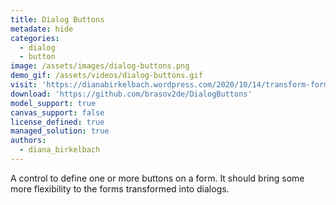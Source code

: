 ```yaml
---
title: Dialog Buttons
metadate: hide
categories:
  - dialog
  - button
image: /assets/images/dialog-buttons.png
demo_gif: /assets/videos/dialog-buttons.gif
visit: 'https://dianabirkelbach.wordpress.com/2020/10/14/transform-forms-into-dialogs-and-more/'
download: 'https://github.com/brasov2de/DialogButtons'
model_support: true
canvas_support: false
license_defined: true
managed_solution: true
authors:
  - diana_birkelbach
---
```

A control to define one or more buttons on a form. It should bring some more flexibility to the forms transformed into dialogs.
